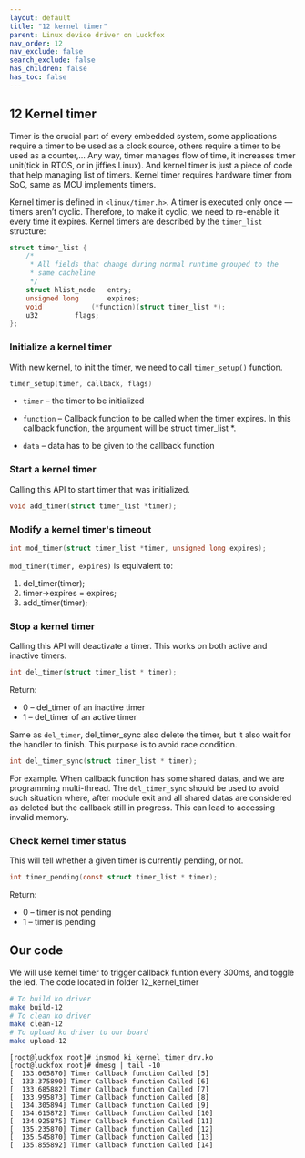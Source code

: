 ```yaml
---
layout: default
title: "12 kernel timer"
parent: Linux device driver on Luckfox
nav_order: 12
nav_exclude: false
search_exclude: false
has_children: false
has_toc: false
---
```

## 12 Kernel timer
Timer is the crucial part of every embedded system, some applications require a timer to be used as a clock source, others require a timer to be used as a counter,... Any way, timer manages flow of time, it increases timer unit(tick in RTOS, or in jiffies Linux). And kernel timer is just a piece of code that help managing list of timers. Kernel timer requires hardware timer from SoC, same as MCU implements timers. 

Kernel timer is defined in ``<linux/timer.h>``. A timer is executed only once — timers aren’t cyclic. Therefore, to make it cyclic, we need to re-enable it every time it expires. Kernel timers are described by the ``timer_list`` structure:
```c  
struct timer_list {
	/*
	 * All fields that change during normal runtime grouped to the
	 * same cacheline
	 */
	struct hlist_node	entry;
	unsigned long		expires;
	void			(*function)(struct timer_list *);
	u32			flags;
};
```

### Initialize a kernel timer
With new kernel, to init the timer, we need to call ``timer_setup()`` function.
```c
timer_setup(timer, callback, flags)
```
+ ``timer`` – the timer to be initialized

+ ``function`` – Callback function to be called when the timer expires. In this callback function, the argument will be struct timer_list *.

+ ``data`` – data has to be given to the callback function
### Start a kernel timer
Calling this API to start timer that was initialized.
```c
void add_timer(struct timer_list *timer);
```
### Modify a kernel timer's timeout
```c
int mod_timer(struct timer_list *timer, unsigned long expires);
```
``mod_timer(timer, expires)`` is equivalent to:

1. del_timer(timer);
2. timer->expires = expires;
3. add_timer(timer);

### Stop a kernel timer
Calling this API will deactivate a timer. This works on both active and inactive timers.
```c
int del_timer(struct timer_list * timer);
```
Return:
+ 0 – del_timer of an inactive timer
+ 1 – del_timer of an active timer

Same as ``del_timer``, del_timer_sync also delete the timer, but it also wait for the handler to finish. This purpose is to avoid race condition. 
```c
int del_timer_sync(struct timer_list * timer);
```
For example. When callback function has some shared datas, and we are programming multi-thread. The ``del_timer_sync`` should be used to avoid such situation where, after module exit and all shared datas are considered as deleted but the callback still in progress. This can lead to accessing invalid memory.

### Check kernel timer status
This will tell whether a given timer is currently pending, or not.
```c
int timer_pending(const struct timer_list * timer);
```
Return:
+ 0 – timer is not pending
+ 1 – timer is pending

## Our code
We will use kernel timer to trigger callback funtion every 300ms, and toggle the led.
The code located in folder 12_kernel_timer
```bash
# To build ko driver 
make build-12
# To clean ko driver 
make clean-12
# To upload ko driver to our board 
make upload-12
```
```
[root@luckfox root]# insmod ki_kernel_timer_drv.ko
[root@luckfox root]# dmesg | tail -10
[  133.065870] Timer Callback function Called [5]
[  133.375890] Timer Callback function Called [6]
[  133.685882] Timer Callback function Called [7]
[  133.995873] Timer Callback function Called [8]
[  134.305894] Timer Callback function Called [9]
[  134.615872] Timer Callback function Called [10]
[  134.925875] Timer Callback function Called [11]
[  135.235870] Timer Callback function Called [12]
[  135.545870] Timer Callback function Called [13]
[  135.855892] Timer Callback function Called [14]
```